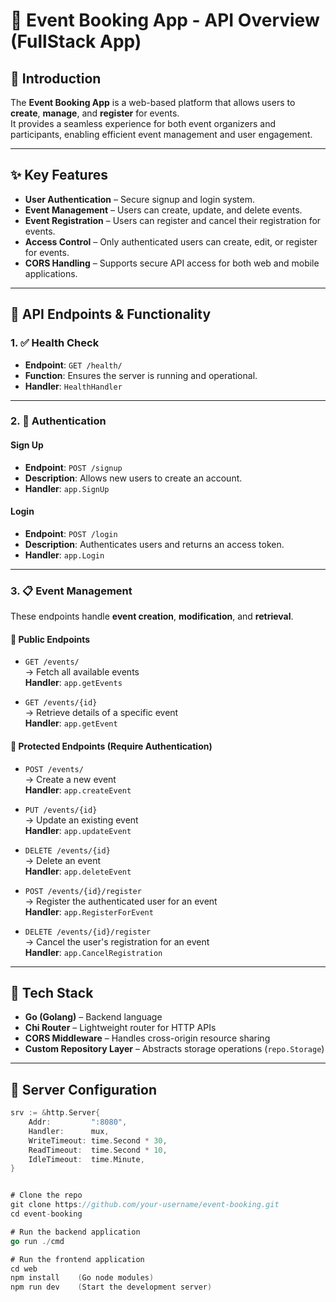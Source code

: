 # 📅 Event Booking App - API Overview (FullStack App)

## 🧾 Introduction

The **Event Booking App** is a web-based platform that allows users to **create**, **manage**, and **register** for events.  
It provides a seamless experience for both event organizers and participants, enabling efficient event management and user engagement.

---

## ✨ Key Features

- **User Authentication** – Secure signup and login system.
- **Event Management** – Users can create, update, and delete events.
- **Event Registration** – Users can register and cancel their registration for events.
- **Access Control** – Only authenticated users can create, edit, or register for events.
- **CORS Handling** – Supports secure API access for both web and mobile applications.

---

## 🧪 API Endpoints & Functionality

### 1. ✅ Health Check

- **Endpoint**: `GET /health/`  
- **Function**: Ensures the server is running and operational.  
- **Handler**: `HealthHandler`

---

### 2. 🔐 Authentication

#### Sign Up

- **Endpoint**: `POST /signup`  
- **Description**: Allows new users to create an account.  
- **Handler**: `app.SignUp`

#### Login

- **Endpoint**: `POST /login`  
- **Description**: Authenticates users and returns an access token.  
- **Handler**: `app.Login`

---

### 3. 📋 Event Management

These endpoints handle **event creation**, **modification**, and **retrieval**.

#### 📖 Public Endpoints

- `GET /events/`  
  → Fetch all available events  
  **Handler**: `app.getEvents`

- `GET /events/{id}`  
  → Retrieve details of a specific event  
  **Handler**: `app.getEvent`

#### 🔐 Protected Endpoints (Require Authentication)

- `POST /events/`  
  → Create a new event  
  **Handler**: `app.createEvent`

- `PUT /events/{id}`  
  → Update an existing event  
  **Handler**: `app.updateEvent`

- `DELETE /events/{id}`  
  → Delete an event  
  **Handler**: `app.deleteEvent`

- `POST /events/{id}/register`  
  → Register the authenticated user for an event  
  **Handler**: `app.RegisterForEvent`

- `DELETE /events/{id}/register`  
  → Cancel the user's registration for an event  
  **Handler**: `app.CancelRegistration`

---

## 🧱 Tech Stack

- **Go (Golang)** – Backend language
- **Chi Router** – Lightweight router for HTTP APIs
- **CORS Middleware** – Handles cross-origin resource sharing
- **Custom Repository Layer** – Abstracts storage operations (`repo.Storage`)

---

## 🚀 Server Configuration

```go
srv := &http.Server{
	Addr:         ":8080",
	Handler:      mux,
	WriteTimeout: time.Second * 30,
	ReadTimeout:  time.Second * 10,
	IdleTimeout:  time.Minute,
}


# Clone the repo
git clone https://github.com/your-username/event-booking.git
cd event-booking

# Run the backend application
go run ./cmd

# Run the frontend application
cd web
npm install    (Go node modules)
npm run dev    (Start the development server)